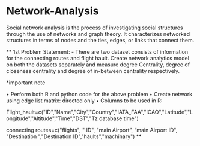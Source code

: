 # Network-Analysis
Social network analysis is the process of investigating social structures through the use of networks and graph theory. It characterizes networked structures in terms of nodes and the ties, edges, or links that connect them.


** 1st Problem Statement: -
There are two dataset consists of information for the connecting routes and flight hault. Create network analytics model on both the datasets separately and measure degree Centrality, degree of closeness centrality and degree of in-between centrality respectively.
	
*important note 

•	Perform both R and python code for the above problem
•	Create network using edge list matrix: directed only
•	Columns to be used in R:

Flight_hault=c("ID","Name","City","Country","IATA_FAA","ICAO","Latitude","Longitude","Altitude","Time","DST","Tz database time")

connecting routes=c("flights", " ID", "main Airport”, “main Airport ID", "Destination ","Destination  ID","haults","machinary")
**
